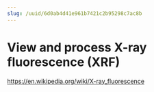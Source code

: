 ```yaml
---
slug: /uuid/6d0ab4d41e961b7421c2b95298c7ac8b
---
```


# View and process X-ray fluorescence (XRF)

https://en.wikipedia.org/wiki/X-ray_fluorescence
